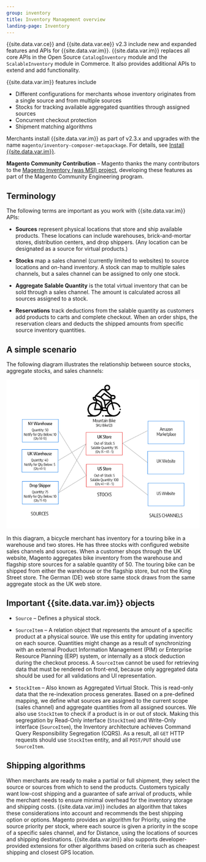 ```yaml
---
group: inventory
title: Inventory Management overview
landing-page: Inventory
---
```


{{site.data.var.ce}} and {{site.data.var.ee}} v2.3 include new and expanded features and APIs for {{site.data.var.im}}. {{site.data.var.im}} replaces all core APIs in the Open Source `CatalogInventory` module and the `ScalableInventory` module in Commerce. It also provides additional APIs to extend and add functionality.

{{site.data.var.im}} features include

* Different configurations for merchants whose inventory originates from a single source and from multiple sources
* Stocks for tracking available aggregated quantities through assigned sources
* Concurrent checkout protection
* Shipment matching algorithms

Merchants install {{site.data.var.im}} as part of v2.3.x and upgrades with the name `magento/inventory-composer-metapackage`. For details, see [Install {{site.data.var.im}}]({{site.baseurl}}/extensions/inventory-management/).

**Magento Community Contribution** – Magento thanks the many contributors to the [Magento Inventory (was MSI) project](https://github.com/magento/inventory), developing these features as part of the Magento Community Engineering program.

## Terminology

The following terms are important as you work with {{site.data.var.im}} APIs:

* **Sources** represent physical locations that store and ship available products. These locations can include warehouses, brick-and-mortar stores, distribution centers, and drop shippers. (Any location can be designated as a source for virtual products.)

* **Stocks** map a sales channel (currently limited to websites) to source locations and on-hand inventory. A stock can map to multiple sales channels, but a sales channel can be assigned to only one stock.

* **Aggregate Salable Quantity** is the total virtual inventory that can be sold through a sales channel. The amount is calculated across all sources assigned to a stock.

* **Reservations** track deductions from the salable quantity as customers add products to carts and complete checkout. When an order ships, the reservation clears and deducts the shipped amounts from specific source inventory quantities.


## A simple scenario

The following diagram illustrates the relationship between source stocks, aggregate stocks, and sales channels:

![Source and aggregate stock](images/inventory-diagram-stock.png)

In this diagram, a bicycle merchant has inventory for a touring bike in a warehouse and two stores. He has three stocks with configured website sales channels and sources. When a customer shops through the UK website, Magento aggregates bike inventory from the warehouse and flagship store sources for a salable quantity of 50. The touring bike can be shipped from either the warehouse or the flagship store, but not the King Street store. The German (DE) web store same stock draws from the same aggregate stock as the UK web store.


## Important {{site.data.var.im}} objects

* `Source` – Defines a physical stock.

* `SourceItem` – A relation object that represents the amount of a specific product at a physical source. We use this entity for updating inventory on each source. Quantities might change as a result of synchronizing with an external Product Information Management (PIM) or Enterprise Resource Planning (ERP) system, or internally as a stock deduction during the checkout process. A `SourceItem` cannot be used for retrieving data that must be rendered on front-end, because only aggregated data should be used for all validations and UI representation.

* `StockItem` – Also known as Aggregated Virtual Stock. This is read-only data that the re-indexation process generates. Based on a pre-defined mapping, we define what sources are assigned to the current scope (sales channel) and aggregate quantities from all assigned sources. We also use `StockItem` to check if a product is in or out of stock.  Making this segregation by Read-Only interface (`StockItem`) and Write-Only interface (`SourceItem`), the Inventory architecture achieves Command Query Responsibility Segregation (CQRS). As a result, all `GET` HTTP requests should use `StockItem` entity, and all `POST/PUT` should use `SourceItem`.

## Shipping algorithms

When merchants are ready to make a partial or full shipment, they select the source or sources from which to send the products. Customers typically want low-cost shipping and a guarantee of safe arrival of products, while the merchant needs to ensure minimal overhead for the inventory storage and shipping costs. {{site.data.var.im}} includes an algorithm that takes these considerations into account and recommends the best shipping option or options. Magento provides an algorithm for Priority, using the source priority per stock, where each source is given a priority in the scope of a specific sales channel, and for Distance, using the locations of sources and shipping destinations. {{site.data.var.im}} also supports developer-provided extensions for other algorithms based on criteria such as cheapest shipping and closest GPS location.
